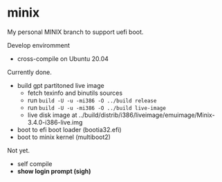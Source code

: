 # minix
My personal MINIX branch to support uefi boot.

Develop enviromment
- cross-compile on Ubuntu 20.04

Currently done.
- build gpt partitoned live image
  - fetch texinfo and binutils sources
  - run `build -U -u -mi386 -O ../build release`
  - run `build -U -u -mi386 -O ../build live-image`
  - live disk image at ../build/distrib/i386/liveimage/emuimage/Minix-3.4.0-i386-live.img
- boot to efi boot loader (bootia32.efi)
- boot to minix kernel (multiboot2)

Not yet.
- self compile
- **show login prompt (sigh)**

